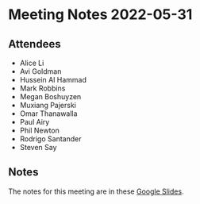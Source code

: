 # Meeting Notes 2022-05-31

## Attendees

- Alice Li
- Avi Goldman 
- Hussein Al Hammad
- Mark Robbins
- Megan Boshuyzen
- Muxiang Pajerski
- Omar Thanawalla
- Paul Airy
- Phil Newton
- Rodrigo Santander
- Steven Say

## Notes

The notes for this meeting are in these [Google Slides](https://docs.google.com/presentation/d/1-x4R-z1OI07rB3kgck7q3zJnFq0sb6_Z16dKjrZTcH0/edit?usp=sharing).
